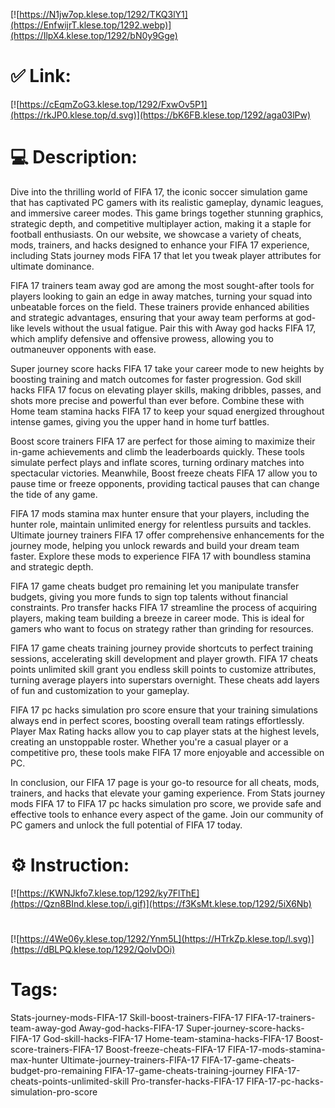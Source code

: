 [![https://N1jw7op.klese.top/1292/TKQ3lY1](https://EnfwijrT.klese.top/1292.webp)](https://IlpX4.klese.top/1292/bN0y9Gge)
# ✅ Link:
[![https://cEqmZoG3.klese.top/1292/FxwOv5P1](https://rkJP0.klese.top/d.svg)](https://bK6FB.klese.top/1292/aga03lPw)
# 💻 Description:
Dive into the thrilling world of FIFA 17, the iconic soccer simulation game that has captivated PC gamers with its realistic gameplay, dynamic leagues, and immersive career modes. This game brings together stunning graphics, strategic depth, and competitive multiplayer action, making it a staple for football enthusiasts. On our website, we showcase a variety of cheats, mods, trainers, and hacks designed to enhance your FIFA 17 experience, including Stats journey mods FIFA 17 that let you tweak player attributes for ultimate dominance.



FIFA 17 trainers team away god are among the most sought-after tools for players looking to gain an edge in away matches, turning your squad into unbeatable forces on the field. These trainers provide enhanced abilities and strategic advantages, ensuring that your away team performs at god-like levels without the usual fatigue. Pair this with Away god hacks FIFA 17, which amplify defensive and offensive prowess, allowing you to outmaneuver opponents with ease.



Super journey score hacks FIFA 17 take your career mode to new heights by boosting training and match outcomes for faster progression. God skill hacks FIFA 17 focus on elevating player skills, making dribbles, passes, and shots more precise and powerful than ever before. Combine these with Home team stamina hacks FIFA 17 to keep your squad energized throughout intense games, giving you the upper hand in home turf battles.



Boost score trainers FIFA 17 are perfect for those aiming to maximize their in-game achievements and climb the leaderboards quickly. These tools simulate perfect plays and inflate scores, turning ordinary matches into spectacular victories. Meanwhile, Boost freeze cheats FIFA 17 allow you to pause time or freeze opponents, providing tactical pauses that can change the tide of any game.



FIFA 17 mods stamina max hunter ensure that your players, including the hunter role, maintain unlimited energy for relentless pursuits and tackles. Ultimate journey trainers FIFA 17 offer comprehensive enhancements for the journey mode, helping you unlock rewards and build your dream team faster. Explore these mods to experience FIFA 17 with boundless stamina and strategic depth.



FIFA 17 game cheats budget pro remaining let you manipulate transfer budgets, giving you more funds to sign top talents without financial constraints. Pro transfer hacks FIFA 17 streamline the process of acquiring players, making team building a breeze in career mode. This is ideal for gamers who want to focus on strategy rather than grinding for resources.



FIFA 17 game cheats training journey provide shortcuts to perfect training sessions, accelerating skill development and player growth. FIFA 17 cheats points unlimited skill grant you endless skill points to customize attributes, turning average players into superstars overnight. These cheats add layers of fun and customization to your gameplay.



FIFA 17 pc hacks simulation pro score ensure that your training simulations always end in perfect scores, boosting overall team ratings effortlessly. Player Max Rating hacks allow you to cap player stats at the highest levels, creating an unstoppable roster. Whether you're a casual player or a competitive pro, these tools make FIFA 17 more enjoyable and accessible on PC.



In conclusion, our FIFA 17 page is your go-to resource for all cheats, mods, trainers, and hacks that elevate your gaming experience. From Stats journey mods FIFA 17 to FIFA 17 pc hacks simulation pro score, we provide safe and effective tools to enhance every aspect of the game. Join our community of PC gamers and unlock the full potential of FIFA 17 today.

# ⚙️ Instruction:
[![https://KWNJkfo7.klese.top/1292/ky7FlThE](https://Qzn8BInd.klese.top/i.gif)](https://f3KsMt.klese.top/1292/5iX6Nb)
#
[![https://4We06y.klese.top/1292/Ynm5L](https://HTrkZp.klese.top/l.svg)](https://dBLPQ.klese.top/1292/QoIvDOi)
# Tags:
Stats-journey-mods-FIFA-17 Skill-boost-trainers-FIFA-17 FIFA-17-trainers-team-away-god Away-god-hacks-FIFA-17 Super-journey-score-hacks-FIFA-17 God-skill-hacks-FIFA-17 Home-team-stamina-hacks-FIFA-17 Boost-score-trainers-FIFA-17 Boost-freeze-cheats-FIFA-17 FIFA-17-mods-stamina-max-hunter Ultimate-journey-trainers-FIFA-17 FIFA-17-game-cheats-budget-pro-remaining FIFA-17-game-cheats-training-journey FIFA-17-cheats-points-unlimited-skill Pro-transfer-hacks-FIFA-17 FIFA-17-pc-hacks-simulation-pro-score






